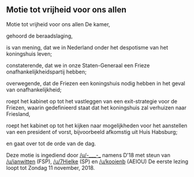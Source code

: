 ## Motie tot vrijheid voor ons allen 
 
Motie tot vrijheid voor ons allen De kamer,

gehoord de beraadslaging,

is van mening, dat we in Nederland onder het despotisme van het koningshuis leven;

constaterende, dat we in onze Staten-Generaal een Frieze onafhankelijkheidspartij hebben;

overwegende, dat de Friezen een koningshuis nodig hebben in het geval van onafhankelijkheid;

roept het kabinet op tot het vastleggen van een exit-strategie voor de Friezen, waarin gedefinieerd staat dat het koningshuis zal verhuizen naar Friesland,

roept het kabinet op tot het kijken naar mogelijkheden voor het aanstellen van een president of vorst, bijvoorbeeld afkomstig uit Huis Habsburg;

en gaat over tot de orde van de dag.

Deze motie is ingediend door [/u/-\_\_\_-\_](https://www.reddit.com/u/-___-_) namens D'18 met steun van [/u/ianwitten](https://www.reddit.com/u/ianwitten) (FSP), [/u/7Hielke](https://www.reddit.com/u/7Hielke) (SP) en [/u/kooienb](https://www.reddit.com/u/kooienb) (AEIOU) De eerste lezing loopt tot Zondag 11 november, 2018.